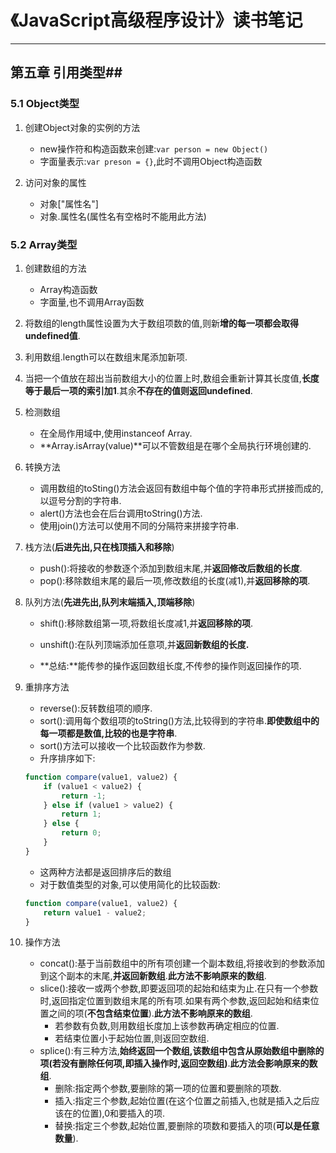 # 《JavaScript高级程序设计》读书笔记 #

----------


## 第五章  引用类型##
### 5.1 Object类型 ###
1. 创建Object对象的实例的方法
	- new操作符和构造函数来创建:`var person = new Object()`
	- 字面量表示:`var preson = {}`,此时不调用Object构造函数
	
2. 访问对象的属性
	- 对象["属性名"]
	- 对象.属性名(属性名有空格时不能用此方法)

### 5.2 Array类型 ###
1. 创建数组的方法
	- Array构造函数
	- 字面量,也不调用Array函数

2. 将数组的length属性设置为大于数组项数的值,则新**增的每一项都会取得undefined值**.

3. 利用数组.length可以在数组末尾添加新项.

4. 当把一个值放在超出当前数组大小的位置上时,数组会重新计算其长度值,**长度等于最后一项的索引加1**.其余**不存在的值则返回undefined**.

5. 检测数组 
	- 在全局作用域中,使用instanceof Array.
	- **Array.isArray(value)**可以不管数组是在哪个全局执行环境创建的.

6. 转换方法
	- 调用数组的toSting()方法会返回有数组中每个值的字符串形式拼接而成的,以逗号分割的字符串.
	- alert()方法也会在后台调用toString()方法.
	- 使用join()方法可以使用不同的分隔符来拼接字符串.

7. 栈方法(**后进先出,只在栈顶插入和移除**)
	- push():将接收的参数逐个添加到数组末尾,并**返回修改后数组的长度**.
	- pop():移除数组末尾的最后一项,修改数组的长度(减1),并**返回移除的项**.

8. 队列方法(**先进先出,队列末端插入,顶端移除**)
	- shift():移除数组第一项,将数组长度减1,并**返回移除的项**.
	- unshift():在队列顶端添加任意项,并**返回新数组的长度.**
	
	- **总结:**能传参的操作返回数组长度,不传参的操作则返回操作的项.

9. 重排序方法
	- reverse():反转数组项的顺序.
	- sort():调用每个数组项的toString()方法,比较得到的字符串.**即使数组中的每一项都是数值,比较的也是字符串**.
	- sort()方法可以接收一个比较函数作为参数.
	- 升序排序如下:
	``` javascript
	function compare(value1, value2) {
        if (value1 < value2) {
            return -1;
        } else if (value1 > value2) {
            return 1;
        } else {
            return 0;
        }
    }
	```
	- 这两种方法都是返回排序后的数组
	- 对于数值类型的对象,可以使用简化的比较函数:
	``` javascript
	function compare(value1, value2) {
        return value1 - value2;
	}
	```

10. 操作方法
	- concat():基于当前数组中的所有项创建一个副本数组,将接收到的参数添加到这个副本的末尾,**并返回新数组**.**此方法不影响原来的数组**.
	- slice():接收一或两个参数,即要返回项的起始和结束为止.在只有一个参数时,返回指定位置到数组末尾的所有项.如果有两个参数,返回起始和结束位置之间的项(**不包含结束位置**).**此方法不影响原来的数组**.
		- 若参数有负数,则用数组长度加上该参数再确定相应的位置.
		- 若结束位置小于起始位置,则返回空数组.
	- splice():有三种方法,**始终返回一个数组,该数组中包含从原始数组中删除的项(若没有删除任何项,即插入操作时,返回空数组)**.**此方法会影响原来的数组**.
		- 删除:指定两个参数,要删除的第一项的位置和要删除的项数.
		- 插入:指定三个参数,起始位置(在这个位置之前插入,也就是插入之后应该在的位置),0和要插入的项.
		- 替换:指定三个参数,起始位置,要删除的项数和要插入的项(**可以是任意数量**).
